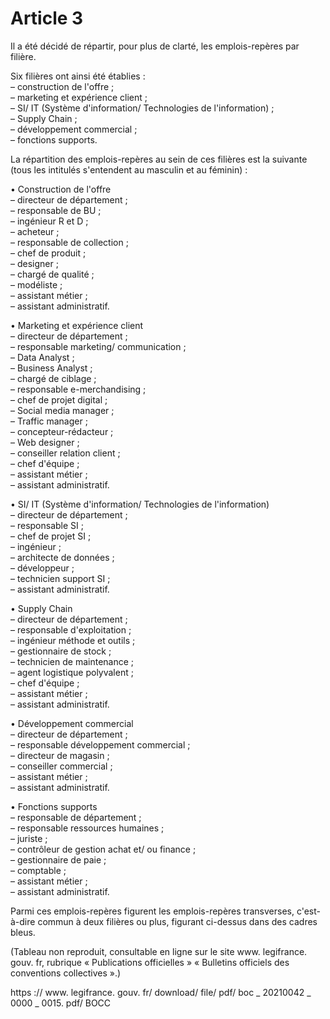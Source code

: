 # Article 3

Il a été décidé de répartir, pour plus de clarté, les emplois-repères par filière. 

Six filières ont ainsi été établies :   
– construction de l'offre ;   
– marketing et expérience client ;   
– SI/ IT (Système d'information/ Technologies de l'information) ;   
– Supply Chain ;   
– développement commercial ;   
– fonctions supports. 

La répartition des emplois-repères au sein de ces filières est la suivante (tous les intitulés s'entendent au masculin et au féminin) : 

• Construction de l'offre   
– directeur de département ;   
– responsable de BU ;   
– ingénieur R et D ;   
– acheteur ;   
– responsable de collection ;   
– chef de produit ;   
– designer ;   
– chargé de qualité ;   
– modéliste ;   
– assistant métier ;   
– assistant administratif. 

• Marketing et expérience client   
– directeur de département ;   
– responsable marketing/ communication ;   
– Data Analyst ;   
– Business Analyst ;   
– chargé de ciblage ;   
– responsable e-merchandising ;   
– chef de projet digital ;   
– Social media manager ;   
– Traffic manager ;   
– concepteur-rédacteur ;   
– Web designer ;   
– conseiller relation client ;   
– chef d'équipe ;   
– assistant métier ;   
– assistant administratif. 

• SI/ IT (Système d'information/ Technologies de l'information)   
– directeur de département ;   
– responsable SI ;   
– chef de projet SI ;   
– ingénieur ;   
– architecte de données ;   
– développeur ;   
– technicien support SI ;   
– assistant administratif. 

• Supply Chain   
– directeur de département ;   
– responsable d'exploitation ;   
– ingénieur méthode et outils ;   
– gestionnaire de stock ;   
– technicien de maintenance ;   
– agent logistique polyvalent ;   
– chef d'équipe ;   
– assistant métier ;   
– assistant administratif. 

• Développement commercial   
– directeur de département ;   
– responsable développement commercial ;   
– directeur de magasin ;   
– conseiller commercial ;   
– assistant métier ;   
– assistant administratif. 

• Fonctions supports   
– responsable de département ;   
– responsable ressources humaines ;   
– juriste ;   
– contrôleur de gestion achat et/ ou finance ;   
– gestionnaire de paie ;   
– comptable ;   
– assistant métier ;   
– assistant administratif. 

Parmi ces emplois-repères figurent les emplois-repères transverses, c'est-à-dire commun à deux filières ou plus, figurant ci-dessus dans des cadres bleus. 

(Tableau non reproduit, consultable en ligne sur le site www. legifrance. gouv. fr, rubrique « Publications officielles » « Bulletins officiels des conventions collectives ».) 

 https :// www. legifrance. gouv. fr/ download/ file/ pdf/ boc \_ 20210042 \_ 0000 \_ 0015. pdf/ BOCC 

